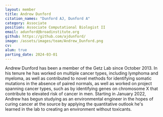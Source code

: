 ```yaml
---
layout: member
title: Andrew Dunford
citation_names: "Dunford AJ, Dunford A"
category: Associate
position: Associate Computational Biologist II
email: adunford@broadinstitute.org
github: https://github.com/ajdunford/
image: /assets/images/team/Andrew_Dunford.png
cv:
alum: true
parting_date: 2024-03-01
---
```


Andrew Dunford has been a member of the Getz Lab since October 2013.  In his tenure he has worked on multiple cancer types, including lymphoma and myeloma, as well as contributed to novel methods for identifying somatic mutations in the absence of paired normals, as well as worked on project spanning cancer types, such as by identifying genes on chromosome X that contribute to elevated risk of cancer in men.  Starting in January 2022, Andrew has begun studying as an environmental engineer in the hopes of curing cancer at the source by applying the quantitative outlook he's learned in the lab to creating an environment without toxicants.  